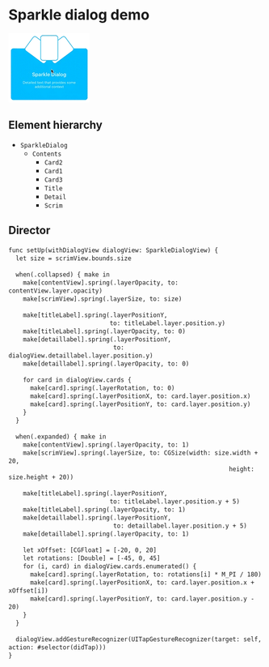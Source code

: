 # Sparkle dialog demo

![](../../_assets/sparkledialog.gif)

## Element hierarchy

- `SparkleDialog`
  - `Contents`
    - `Card2`
    - `Card1`
    - `Card3`
    - `Title`
    - `Detail`
    - `Scrim`

## Director

    func setUp(withDialogView dialogView: SparkleDialogView) {
      let size = scrimView.bounds.size

      when(.collapsed) { make in
        make[contentView].spring(.layerOpacity, to: contentView.layer.opacity)
        make[scrimView].spring(.layerSize, to: size)

        make[titleLabel].spring(.layerPositionY,
                                to: titleLabel.layer.position.y)
        make[titleLabel].spring(.layerOpacity, to: 0)
        make[detaillabel].spring(.layerPositionY,
                                 to: dialogView.detaillabel.layer.position.y)
        make[detaillabel].spring(.layerOpacity, to: 0)

        for card in dialogView.cards {
          make[card].spring(.layerRotation, to: 0)
          make[card].spring(.layerPositionX, to: card.layer.position.x)
          make[card].spring(.layerPositionY, to: card.layer.position.y)
        }
      }

      when(.expanded) { make in
        make[contentView].spring(.layerOpacity, to: 1)
        make[scrimView].spring(.layerSize, to: CGSize(width: size.width + 20,
                                                                 height: size.height + 20))

        make[titleLabel].spring(.layerPositionY,
                                to: titleLabel.layer.position.y + 5)
        make[titleLabel].spring(.layerOpacity, to: 1)
        make[detaillabel].spring(.layerPositionY,
                                 to: detaillabel.layer.position.y + 5)
        make[detaillabel].spring(.layerOpacity, to: 1)

        let xOffset: [CGFloat] = [-20, 0, 20]
        let rotations: [Double] = [-45, 0, 45]
        for (i, card) in dialogView.cards.enumerated() {
          make[card].spring(.layerRotation, to: rotations[i] * M_PI / 180)
          make[card].spring(.layerPositionX, to: card.layer.position.x + xOffset[i])
          make[card].spring(.layerPositionY, to: card.layer.position.y - 20)
        }
      }

      dialogView.addGestureRecognizer(UITapGestureRecognizer(target: self, action: #selector(didTap)))
    }
